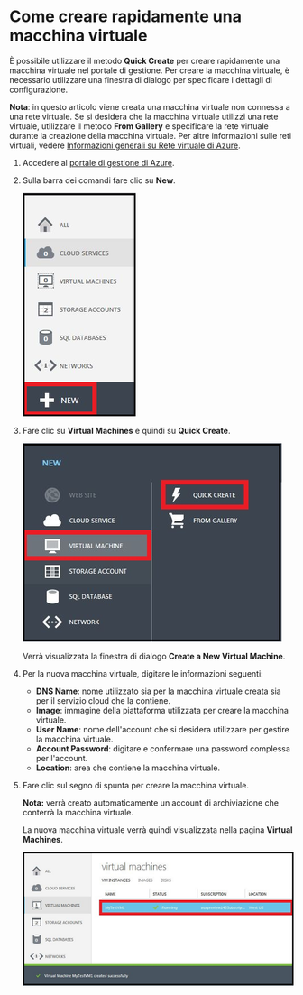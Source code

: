 <properties writer="kathydav" editor="tysonn" manager="jeffreyg" />

# Come creare rapidamente una macchina virtuale

È possibile utilizzare il metodo **Quick Create** per creare rapidamente una macchina virtuale nel portale di gestione. Per creare la macchina virtuale, è necessario utilizzare una finestra di dialogo per specificare i dettagli di configurazione.

**Nota**: in questo articolo viene creata una macchina virtuale non connessa a una rete virtuale. Se si desidera che la macchina virtuale utilizzi una rete virtuale, utilizzare il metodo **From Gallery** e specificare la rete virtuale durante la creazione della macchina virtuale. Per altre informazioni sulle reti virtuali, vedere [Informazioni generali su Rete virtuale di Azure][].

1.  Accedere al [portale di gestione di Azure][].

2.  Sulla barra dei comandi fare clic su **New**.

    ![Creare una nuova macchina virtuale][]

3.  Fare clic su **Virtual Machines** e quindi su **Quick Create**.

    ![Creazione rapida di una nuova macchina virtuale][]

    Verrà visualizzata la finestra di dialogo **Create a New Virtual Machine**.

4.  Per la nuova macchina virtuale, digitare le informazioni seguenti:

    -   **DNS Name**: nome utilizzato sia per la macchina virtuale creata sia per il servizio cloud che la contiene.
    -   **Image**: immagine della piattaforma utilizzata per creare la macchina virtuale.
    -   **User Name**: nome dell'account che si desidera utilizzare per gestire la macchina virtuale.
    -   **Account Password**: digitare e confermare una password complessa per l'account.
    -   **Location**: area che contiene la macchina virtuale.

5.  Fare clic sul segno di spunta per creare la macchina virtuale.

    **Nota:** verrà creato automaticamente un account di archiviazione che conterrà la macchina virtuale.

    La nuova macchina virtuale verrà quindi visualizzata nella pagina **Virtual Machines**.

    ![Creazione della macchina virtuale completata][]

  [Informazioni generali su Rete virtuale di Azure]: http://go.microsoft.com/fwlink/p/?LinkID=294063
  [portale di gestione di Azure]: http://manage.windowsazure.com
  [Creare una nuova macchina virtuale]: ./media/howto-quick-create-vm/create.png
  [Creazione rapida di una nuova macchina virtuale]: ./media/howto-quick-create-vm/createquick.png
  [Creazione della macchina virtuale completata]: ./media/howto-quick-create-vm/vmsuccesswindows.png

